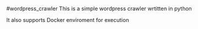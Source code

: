#wordpress_crawler
This is a simple wordpress crawler wrtitten in python

It also supports Docker enviroment for execution
